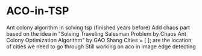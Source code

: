 # ACO-in-TSP
Ant colony algorithm in solving tsp (finished years before)
Add chaos part based on the idea in "Solving Traveling Salesman Problem by Chaos Ant Colony Optimization Algorithm" by GAO Shang
Cities = [  ]; are the location of cities we need to go through
Still working on aco in image edge detecting
